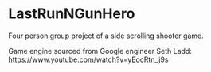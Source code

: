 # LastRunNGunHero

Four person group project of a side scrolling shooter game. 


Game engine sourced from Google engineer Seth Ladd: 
https://www.youtube.com/watch?v=yEocRtn_j9s
